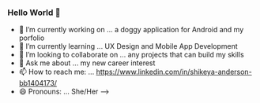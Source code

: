 ### Hello World 👋

- 🔭 I’m currently working on ... a doggy application for Android and my porfolio
- 🌱 I’m currently learning ...  UX Design and Mobile App Development
- 👯 I’m looking to collaborate on ... any projects that can build my skills
- 💬 Ask me about ... my new career interest
- 📫 How to reach me: ... https://www.linkedin.com/in/shikeya-anderson-bb1404173/
- 😄 Pronouns: ... She/Her
-->
